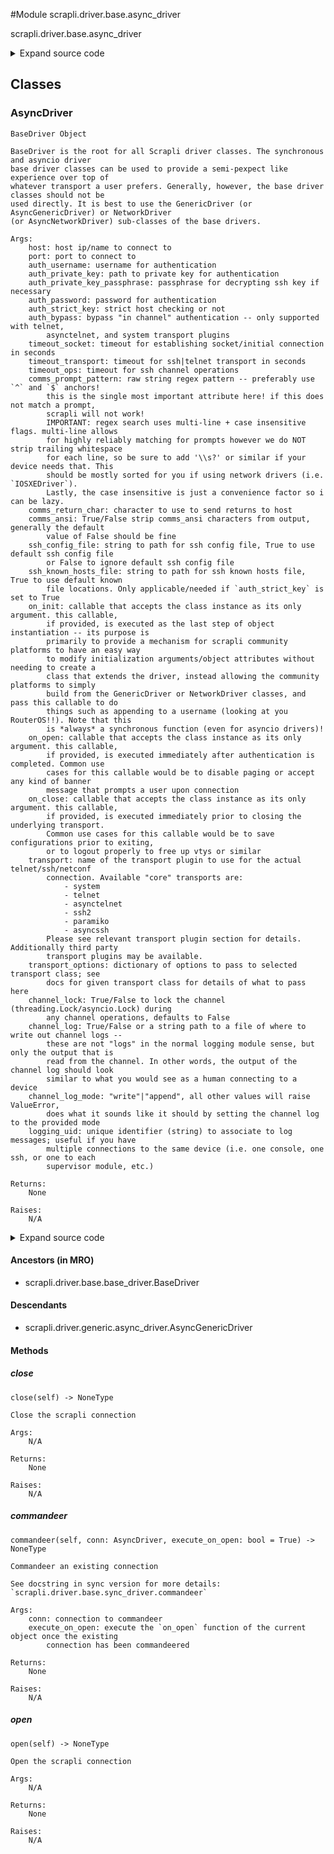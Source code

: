 <link rel="preload stylesheet" as="style" href="https://cdnjs.cloudflare.com/ajax/libs/10up-sanitize.css/11.0.1/sanitize.min.css" integrity="sha256-PK9q560IAAa6WVRRh76LtCaI8pjTJ2z11v0miyNNjrs=" crossorigin>
<link rel="preload stylesheet" as="style" href="https://cdnjs.cloudflare.com/ajax/libs/10up-sanitize.css/11.0.1/typography.min.css" integrity="sha256-7l/o7C8jubJiy74VsKTidCy1yBkRtiUGbVkYBylBqUg=" crossorigin>
<link rel="stylesheet preload" as="style" href="https://cdnjs.cloudflare.com/ajax/libs/highlight.js/10.1.1/styles/github.min.css" crossorigin>
<script defer src="https://cdnjs.cloudflare.com/ajax/libs/highlight.js/10.1.1/highlight.min.js" integrity="sha256-Uv3H6lx7dJmRfRvH8TH6kJD1TSK1aFcwgx+mdg3epi8=" crossorigin></script>
<script>window.addEventListener('DOMContentLoaded', () => hljs.initHighlighting())</script>















#Module scrapli.driver.base.async_driver

scrapli.driver.base.async_driver

<details class="source">
    <summary>
        <span>Expand source code</span>
    </summary>
    <pre>
        <code class="python">
"""scrapli.driver.base.async_driver"""
from types import TracebackType
from typing import Any, Optional, Type

from scrapli.channel import AsyncChannel
from scrapli.driver.base.base_driver import BaseDriver
from scrapli.exceptions import ScrapliValueError
from scrapli.transport import ASYNCIO_TRANSPORTS


class AsyncDriver(BaseDriver):
    def __init__(self, **kwargs: Any):
        super().__init__(**kwargs)

        if self.transport_name not in ASYNCIO_TRANSPORTS:
            raise ScrapliValueError(
                "provided transport is *not* an asyncio transport, must use an async transport with"
                " the AsyncDriver(s)"
            )

        self.channel = AsyncChannel(
            transport=self.transport,
            base_channel_args=self._base_channel_args,
        )

    async def __aenter__(self) -> "AsyncDriver":
        """
        Enter method for context manager

        Args:
            N/A

        Returns:
            AsyncDriver: opened AsyncDriver object

        Raises:
            N/A

        """
        await self.open()
        return self

    async def __aexit__(
        self,
        exception_type: Optional[Type[BaseException]],
        exception_value: Optional[BaseException],
        traceback: Optional[TracebackType],
    ) -> None:
        """
        Exit method to cleanup for context manager

        Args:
            exception_type: exception type being raised
            exception_value: message from exception being raised
            traceback: traceback from exception being raised

        Returns:
            None

        Raises:
            N/A

        """
        await self.close()

    async def open(self) -> None:
        """
        Open the scrapli connection

        Args:
            N/A

        Returns:
            None

        Raises:
            N/A

        """
        self._pre_open_closing_log(closing=False)

        await self.transport.open()
        self.channel.open()

        if (
            self.transport_name
            in (
                "telnet",
                "asynctelnet",
            )
            and not self.auth_bypass
        ):
            await self.channel.channel_authenticate_telnet(
                auth_username=self.auth_username, auth_password=self.auth_password
            )

        if self.on_open:
            await self.on_open(self)

        self._post_open_closing_log(closing=False)

    async def close(self) -> None:
        """
        Close the scrapli connection

        Args:
            N/A

        Returns:
            None

        Raises:
            N/A

        """
        self._post_open_closing_log(closing=True)

        if self.on_close:
            await self.on_close(self)

        self.transport.close()
        self.channel.close()

        self._post_open_closing_log(closing=True)

    async def commandeer(self, conn: "AsyncDriver", execute_on_open: bool = True) -> None:
        """
        Commandeer an existing connection

        See docstring in sync version for more details: `scrapli.driver.base.sync_driver.commandeer`

        Args:
            conn: connection to commandeer
            execute_on_open: execute the `on_open` function of the current object once the existing
                connection has been commandeered

        Returns:
            None

        Raises:
            N/A

        """
        original_logger = conn.logger
        original_transport = conn.transport
        original_transport_logger = conn.transport.logger
        original_channel_logger = conn.channel.logger
        original_channel_channel_log = conn.channel.channel_log

        self.logger = original_logger
        self.channel.logger = original_channel_logger
        self.channel.transport = original_transport
        self.transport = original_transport
        self.transport.logger = original_transport_logger

        if original_channel_channel_log is not None:
            # if the original connection had a channel log we also commandeer that; note that when
            # the new connection is closed this will also close the channel log; see docstring.
            self.channel.channel_log = original_channel_channel_log

        if execute_on_open is True and self.on_open is not None:
            await self.on_open(self)

    @staticmethod
    def ___getwide___() -> None:  # pragma: no cover
        """
        Dumb inside joke easter egg :)

        Args:
            N/A

        Returns:
            None

        Raises:
            N/A

        """
        wide = r"""
KKKXXXXXXXXXXNNNNNNNNNNNNNNNWWWWWWWWWWWWWWWWWWWWWWWWWWWWWWWWWWWWWWWWWWWWWWWWWWWWWWWWWWWWWWWWWWWWWWWW
000000000000KKKKKKKKKKXXXXXXXXXXXXXXXXXNNXXK0Okxdoolllloodxk0KXNNWWNWWWWWWWWWWWWWWWWWWWWWWWWWWWWNNNN
kkkkkkkOOOOOOOOOOO00000000000000000000kdl:,...              ..';coxOKKKKKKKKKKKKXKKXXKKKXXXXXKKKK000
kkkkkkkOOOOOOOOOOOO000000000000000Od:,.                            .,cdOKKKKKKKKKKKK0000OOOOOOOOOOOO
kkkkkkkkOOOOOOOOOOO0000000000000kc'                                    .:d0KKKKKKKKK0KKOkOOOOOOOOOO0
kkkkkkkkOOOOOOOOOOOO00000000000o'                                         ,o0KKKKKKKKKKOkOOOOOOOOO00
kkkkkkkkOOOOOOOOOOOOO000000000o.                                            ;kKKKKKKKKKOkOOOOOOOOO00
OOOOOOOOOO0000000000000000K0Kk'                                              'xKKKKKKKKOkOOOOOOOOO00
KKKKKKKKKXXXXXXXXXXXXXXNNNNNNd.                                               cXNNNNNNNK0000O00O0000
KKKKKKKKKXXXXXXXXXXXXNNNNNNNXl        ...............                         :XWWWWWWWX000000000000
KKKKKKKKKXXXXXXXXXXXXXXNNNNNXc     ...''',,,,,,;;,,,,,,'''......             .xWWWWWWWWX000000000000
KKKKKKKKKKKXXXXXXXXXXXXXNNNNK;    ...',,,,;;;;;;;:::::::;;;;;;,,'.          .oNWWWWWWWNK000000OOOO00
KKKKKKKKKKKKXXXXXXXXXXXXXXXN0,  ...'',,,;;;;;;:::::::::::::::;;;;,'.       .dNWWWWWWWWNK0000OOOOOOOO
0000KKKKKKKKKKKKKXXXXXXXXXXN0, ..'',,,,;;;;;;:::::::::::::::::;;;;,,..    ;ONNNNNWWWWWNK00OOOOOOOOOO
kkkkkkOOOOOOOOOOOOOOOOOOO000k; ..,,,,,,'',,;;::::::::::::::::;;;;;;,'.  .lOKKKKXXKXXKK0OOOOOOOOOOOOO
xxxkkkkkkkkkkkkkkkkkkOOOOkdll;..',,,,,,,''...';::ccccc:::::::::;;;;;,...o0000000000000OkkOOOkkOOOOOO
xxxxxxkkkkkkkkkkkkkkkkkkOd:;;,..,;;;;;;;;;;,'',,;:ccccccccc:::;;;;;;,..cO0000000000000Oxkkkkkkkkkkkk
xxxxxxxxkkkkkkkkkkkkkkkkkl:;;,'';;;;;,'''''',,,,,;::ccc::;,,'.'''',;,,lO00000000000000kxkkkkkkkkkkkk
xxxxxxxxkkkkkkkkkkkkkkkkko::;'';;;;;;,''....,'',,,,;:c:;,,'''',,;;;;,:x00000000000000Okxkkkkkkkkkkkk
xxxxxxxxxxkkkkkkkkkkkkkkkxl;,,;;;;:::;;;,,,,,,,,,,,,:c:;,'....''',;;,;cxO000000000000Okxkkkkkkkkkkkk
kkkkOOOOOOOOOOOOOO00000000x:;;;;;:::c::::::;;;;;;;;;:c:;,,,,'',,',;:::lOKKKKKKXXXXXXKKOkkkkkkkkkkkkk
000000000000000KKKKKKKKKKK0dc;,;;:::ccccccc::::;;;;;:cc:;;;;:::::::::lOXXXXXNNNNNNNNXX0Okkkkkkkkkkkk
OO00000000000000000KKKKKKKK0d::;;;::ccccccccc:;;;;;;;:c:;::ccccccc::cOXXXXXXXXXNNNNNXX0kkkkkkkkkkkkk
OOO00000000000000000000KKKKKOxxc;;;::ccccccc:;;;;;;;:ccc:::cccllcc;:kKXXXXXXXXXXXXXXXKOkkkkkkkkkkkkk
OOOOO00000000000000000000KKK0kdl;;;;;:ccccc::;,,,,;;:clc:::cclllcc:oKXXXXXXXXXXXXXXXXKOkkkkkkkkkkkkk
OOOOOOO0000000000000000Okxdlc;,,;;::;;::cc::;;,,,,,;:::;;:cccccc::clxkO00KKKKKKKKKXKK0kkkkkkkkkkkxkk
kkkkkkkkkkkkkkkkkkkxdoc:,''.....,;:::;;;::;;;;;;;;;;;;;;;:ccc:::;,',;;:clodxkOOOOOOOOkxxxxxxxxxxxxxx
ddddddddddddddoolc;,'''..........,;;:;;;::;,,,,,;;;;;::::::c:::;'.',,;;;;;::clodxkkkkxdxxxxxxxxxxxxx
dddddddoolc::;,'''.......      ..',;;;;;;;;,'........',;::::::;;,,;;;;;;;;:::::ccloddddxxxxxxxxxxxxx
dollc:;,,''.........         ..'''',,,,;;;;;,'''.....'',::::;,,;;;::::;;,,;;;;;;;;;::cldxxxxxxdxxdxx
l;'''.''......             ..'',,''',,,,;;;::;;,,,,,,;;::;;'.....',;;,,''',,,,,,'',,,',:odxddddddddd
.............             .'',,,,,''',,,;;;;::::;::::::;;;........'''''''..'.....,,'...';cdddddddddd
. .......                .',,,,,;,,'',,,,;;;::::::::::;;cc. .....''...'''.......','......':odxdddddd
   ...                  .',,;;;;;;,'',;;,,,;;;::::::::;cxo....................''''.......'';lddddddd
    ..                  .,;,;;;;;;,,,',;;;,,,,;;;;;;;;:dKO:..................''''.. .......',cdddddd
                         ,:;;;;;,,,,;,,;::;,,,,,;::::::dK0c..................'''..  ........',codddd
                         .;:;;;;;,,;;;,,;:;;:;,,;:::::clc,...   ...........'''.... ....  .....':oddd
                          .',;;;;;;;;;,,;:;;;;,;::::::;'......       ......'.........   .....'',cood
                            ..,;;;;;;;;;;;:;;;;:::::;'.    .         ..............       ...''',:od
                              ..',;;;;:;;;:::::::,,'.              ...............        ....''.':o
                                 ...',,;;,,;,,'..                 ...............        ..  .....'c
               __              _     __....                      ................     ....   ......'
   ____ ____  / /_   _      __(_)___/ /__                    ..............   ..    ...     .......
  / __ `/ _ \/ __/  | | /| / / / __  / _ \                 ................    .             ......
 / /_/ /  __/ /_    | |/ |/ / / /_/ /  __/                .................                  ......
 \__, /\___/\__/    |__/|__/_/\__,_/\___/                  ...............                   ......
/____/                                                     ...............  ..             ........
"""
        print(wide)
        </code>
    </pre>
</details>




## Classes

### AsyncDriver


```text
BaseDriver Object

BaseDriver is the root for all Scrapli driver classes. The synchronous and asyncio driver
base driver classes can be used to provide a semi-pexpect like experience over top of
whatever transport a user prefers. Generally, however, the base driver classes should not be
used directly. It is best to use the GenericDriver (or AsyncGenericDriver) or NetworkDriver
(or AsyncNetworkDriver) sub-classes of the base drivers.

Args:
    host: host ip/name to connect to
    port: port to connect to
    auth_username: username for authentication
    auth_private_key: path to private key for authentication
    auth_private_key_passphrase: passphrase for decrypting ssh key if necessary
    auth_password: password for authentication
    auth_strict_key: strict host checking or not
    auth_bypass: bypass "in channel" authentication -- only supported with telnet,
        asynctelnet, and system transport plugins
    timeout_socket: timeout for establishing socket/initial connection in seconds
    timeout_transport: timeout for ssh|telnet transport in seconds
    timeout_ops: timeout for ssh channel operations
    comms_prompt_pattern: raw string regex pattern -- preferably use `^` and `$` anchors!
        this is the single most important attribute here! if this does not match a prompt,
        scrapli will not work!
        IMPORTANT: regex search uses multi-line + case insensitive flags. multi-line allows
        for highly reliably matching for prompts however we do NOT strip trailing whitespace
        for each line, so be sure to add '\\s?' or similar if your device needs that. This
        should be mostly sorted for you if using network drivers (i.e. `IOSXEDriver`).
        Lastly, the case insensitive is just a convenience factor so i can be lazy.
    comms_return_char: character to use to send returns to host
    comms_ansi: True/False strip comms_ansi characters from output, generally the default
        value of False should be fine
    ssh_config_file: string to path for ssh config file, True to use default ssh config file
        or False to ignore default ssh config file
    ssh_known_hosts_file: string to path for ssh known hosts file, True to use default known
        file locations. Only applicable/needed if `auth_strict_key` is set to True
    on_init: callable that accepts the class instance as its only argument. this callable,
        if provided, is executed as the last step of object instantiation -- its purpose is
        primarily to provide a mechanism for scrapli community platforms to have an easy way
        to modify initialization arguments/object attributes without needing to create a
        class that extends the driver, instead allowing the community platforms to simply
        build from the GenericDriver or NetworkDriver classes, and pass this callable to do
        things such as appending to a username (looking at you RouterOS!!). Note that this
        is *always* a synchronous function (even for asyncio drivers)!
    on_open: callable that accepts the class instance as its only argument. this callable,
        if provided, is executed immediately after authentication is completed. Common use
        cases for this callable would be to disable paging or accept any kind of banner
        message that prompts a user upon connection
    on_close: callable that accepts the class instance as its only argument. this callable,
        if provided, is executed immediately prior to closing the underlying transport.
        Common use cases for this callable would be to save configurations prior to exiting,
        or to logout properly to free up vtys or similar
    transport: name of the transport plugin to use for the actual telnet/ssh/netconf
        connection. Available "core" transports are:
            - system
            - telnet
            - asynctelnet
            - ssh2
            - paramiko
            - asyncssh
        Please see relevant transport plugin section for details. Additionally third party
        transport plugins may be available.
    transport_options: dictionary of options to pass to selected transport class; see
        docs for given transport class for details of what to pass here
    channel_lock: True/False to lock the channel (threading.Lock/asyncio.Lock) during
        any channel operations, defaults to False
    channel_log: True/False or a string path to a file of where to write out channel logs --
        these are not "logs" in the normal logging module sense, but only the output that is
        read from the channel. In other words, the output of the channel log should look
        similar to what you would see as a human connecting to a device
    channel_log_mode: "write"|"append", all other values will raise ValueError,
        does what it sounds like it should by setting the channel log to the provided mode
    logging_uid: unique identifier (string) to associate to log messages; useful if you have
        multiple connections to the same device (i.e. one console, one ssh, or one to each
        supervisor module, etc.)

Returns:
    None

Raises:
    N/A
```

<details class="source">
    <summary>
        <span>Expand source code</span>
    </summary>
    <pre>
        <code class="python">
class AsyncDriver(BaseDriver):
    def __init__(self, **kwargs: Any):
        super().__init__(**kwargs)

        if self.transport_name not in ASYNCIO_TRANSPORTS:
            raise ScrapliValueError(
                "provided transport is *not* an asyncio transport, must use an async transport with"
                " the AsyncDriver(s)"
            )

        self.channel = AsyncChannel(
            transport=self.transport,
            base_channel_args=self._base_channel_args,
        )

    async def __aenter__(self) -> "AsyncDriver":
        """
        Enter method for context manager

        Args:
            N/A

        Returns:
            AsyncDriver: opened AsyncDriver object

        Raises:
            N/A

        """
        await self.open()
        return self

    async def __aexit__(
        self,
        exception_type: Optional[Type[BaseException]],
        exception_value: Optional[BaseException],
        traceback: Optional[TracebackType],
    ) -> None:
        """
        Exit method to cleanup for context manager

        Args:
            exception_type: exception type being raised
            exception_value: message from exception being raised
            traceback: traceback from exception being raised

        Returns:
            None

        Raises:
            N/A

        """
        await self.close()

    async def open(self) -> None:
        """
        Open the scrapli connection

        Args:
            N/A

        Returns:
            None

        Raises:
            N/A

        """
        self._pre_open_closing_log(closing=False)

        await self.transport.open()
        self.channel.open()

        if (
            self.transport_name
            in (
                "telnet",
                "asynctelnet",
            )
            and not self.auth_bypass
        ):
            await self.channel.channel_authenticate_telnet(
                auth_username=self.auth_username, auth_password=self.auth_password
            )

        if self.on_open:
            await self.on_open(self)

        self._post_open_closing_log(closing=False)

    async def close(self) -> None:
        """
        Close the scrapli connection

        Args:
            N/A

        Returns:
            None

        Raises:
            N/A

        """
        self._post_open_closing_log(closing=True)

        if self.on_close:
            await self.on_close(self)

        self.transport.close()
        self.channel.close()

        self._post_open_closing_log(closing=True)

    async def commandeer(self, conn: "AsyncDriver", execute_on_open: bool = True) -> None:
        """
        Commandeer an existing connection

        See docstring in sync version for more details: `scrapli.driver.base.sync_driver.commandeer`

        Args:
            conn: connection to commandeer
            execute_on_open: execute the `on_open` function of the current object once the existing
                connection has been commandeered

        Returns:
            None

        Raises:
            N/A

        """
        original_logger = conn.logger
        original_transport = conn.transport
        original_transport_logger = conn.transport.logger
        original_channel_logger = conn.channel.logger
        original_channel_channel_log = conn.channel.channel_log

        self.logger = original_logger
        self.channel.logger = original_channel_logger
        self.channel.transport = original_transport
        self.transport = original_transport
        self.transport.logger = original_transport_logger

        if original_channel_channel_log is not None:
            # if the original connection had a channel log we also commandeer that; note that when
            # the new connection is closed this will also close the channel log; see docstring.
            self.channel.channel_log = original_channel_channel_log

        if execute_on_open is True and self.on_open is not None:
            await self.on_open(self)

    @staticmethod
    def ___getwide___() -> None:  # pragma: no cover
        """
        Dumb inside joke easter egg :)

        Args:
            N/A

        Returns:
            None

        Raises:
            N/A

        """
        wide = r"""
KKKXXXXXXXXXXNNNNNNNNNNNNNNNWWWWWWWWWWWWWWWWWWWWWWWWWWWWWWWWWWWWWWWWWWWWWWWWWWWWWWWWWWWWWWWWWWWWWWWW
000000000000KKKKKKKKKKXXXXXXXXXXXXXXXXXNNXXK0Okxdoolllloodxk0KXNNWWNWWWWWWWWWWWWWWWWWWWWWWWWWWWWNNNN
kkkkkkkOOOOOOOOOOO00000000000000000000kdl:,...              ..';coxOKKKKKKKKKKKKXKKXXKKKXXXXXKKKK000
kkkkkkkOOOOOOOOOOOO000000000000000Od:,.                            .,cdOKKKKKKKKKKKK0000OOOOOOOOOOOO
kkkkkkkkOOOOOOOOOOO0000000000000kc'                                    .:d0KKKKKKKKK0KKOkOOOOOOOOOO0
kkkkkkkkOOOOOOOOOOOO00000000000o'                                         ,o0KKKKKKKKKKOkOOOOOOOOO00
kkkkkkkkOOOOOOOOOOOOO000000000o.                                            ;kKKKKKKKKKOkOOOOOOOOO00
OOOOOOOOOO0000000000000000K0Kk'                                              'xKKKKKKKKOkOOOOOOOOO00
KKKKKKKKKXXXXXXXXXXXXXXNNNNNNd.                                               cXNNNNNNNK0000O00O0000
KKKKKKKKKXXXXXXXXXXXXNNNNNNNXl        ...............                         :XWWWWWWWX000000000000
KKKKKKKKKXXXXXXXXXXXXXXNNNNNXc     ...''',,,,,,;;,,,,,,'''......             .xWWWWWWWWX000000000000
KKKKKKKKKKKXXXXXXXXXXXXXNNNNK;    ...',,,,;;;;;;;:::::::;;;;;;,,'.          .oNWWWWWWWNK000000OOOO00
KKKKKKKKKKKKXXXXXXXXXXXXXXXN0,  ...'',,,;;;;;;:::::::::::::::;;;;,'.       .dNWWWWWWWWNK0000OOOOOOOO
0000KKKKKKKKKKKKKXXXXXXXXXXN0, ..'',,,,;;;;;;:::::::::::::::::;;;;,,..    ;ONNNNNWWWWWNK00OOOOOOOOOO
kkkkkkOOOOOOOOOOOOOOOOOOO000k; ..,,,,,,'',,;;::::::::::::::::;;;;;;,'.  .lOKKKKXXKXXKK0OOOOOOOOOOOOO
xxxkkkkkkkkkkkkkkkkkkOOOOkdll;..',,,,,,,''...';::ccccc:::::::::;;;;;,...o0000000000000OkkOOOkkOOOOOO
xxxxxxkkkkkkkkkkkkkkkkkkOd:;;,..,;;;;;;;;;;,'',,;:ccccccccc:::;;;;;;,..cO0000000000000Oxkkkkkkkkkkkk
xxxxxxxxkkkkkkkkkkkkkkkkkl:;;,'';;;;;,'''''',,,,,;::ccc::;,,'.'''',;,,lO00000000000000kxkkkkkkkkkkkk
xxxxxxxxkkkkkkkkkkkkkkkkko::;'';;;;;;,''....,'',,,,;:c:;,,'''',,;;;;,:x00000000000000Okxkkkkkkkkkkkk
xxxxxxxxxxkkkkkkkkkkkkkkkxl;,,;;;;:::;;;,,,,,,,,,,,,:c:;,'....''',;;,;cxO000000000000Okxkkkkkkkkkkkk
kkkkOOOOOOOOOOOOOO00000000x:;;;;;:::c::::::;;;;;;;;;:c:;,,,,'',,',;:::lOKKKKKKXXXXXXKKOkkkkkkkkkkkkk
000000000000000KKKKKKKKKKK0dc;,;;:::ccccccc::::;;;;;:cc:;;;;:::::::::lOXXXXXNNNNNNNNXX0Okkkkkkkkkkkk
OO00000000000000000KKKKKKKK0d::;;;::ccccccccc:;;;;;;;:c:;::ccccccc::cOXXXXXXXXXNNNNNXX0kkkkkkkkkkkkk
OOO00000000000000000000KKKKKOxxc;;;::ccccccc:;;;;;;;:ccc:::cccllcc;:kKXXXXXXXXXXXXXXXKOkkkkkkkkkkkkk
OOOOO00000000000000000000KKK0kdl;;;;;:ccccc::;,,,,;;:clc:::cclllcc:oKXXXXXXXXXXXXXXXXKOkkkkkkkkkkkkk
OOOOOOO0000000000000000Okxdlc;,,;;::;;::cc::;;,,,,,;:::;;:cccccc::clxkO00KKKKKKKKKXKK0kkkkkkkkkkkxkk
kkkkkkkkkkkkkkkkkkkxdoc:,''.....,;:::;;;::;;;;;;;;;;;;;;;:ccc:::;,',;;:clodxkOOOOOOOOkxxxxxxxxxxxxxx
ddddddddddddddoolc;,'''..........,;;:;;;::;,,,,,;;;;;::::::c:::;'.',,;;;;;::clodxkkkkxdxxxxxxxxxxxxx
dddddddoolc::;,'''.......      ..',;;;;;;;;,'........',;::::::;;,,;;;;;;;;:::::ccloddddxxxxxxxxxxxxx
dollc:;,,''.........         ..'''',,,,;;;;;,'''.....'',::::;,,;;;::::;;,,;;;;;;;;;::cldxxxxxxdxxdxx
l;'''.''......             ..'',,''',,,,;;;::;;,,,,,,;;::;;'.....',;;,,''',,,,,,'',,,',:odxddddddddd
.............             .'',,,,,''',,,;;;;::::;::::::;;;........'''''''..'.....,,'...';cdddddddddd
. .......                .',,,,,;,,'',,,,;;;::::::::::;;cc. .....''...'''.......','......':odxdddddd
   ...                  .',,;;;;;;,'',;;,,,;;;::::::::;cxo....................''''.......'';lddddddd
    ..                  .,;,;;;;;;,,,',;;;,,,,;;;;;;;;:dKO:..................''''.. .......',cdddddd
                         ,:;;;;;,,,,;,,;::;,,,,,;::::::dK0c..................'''..  ........',codddd
                         .;:;;;;;,,;;;,,;:;;:;,,;:::::clc,...   ...........'''.... ....  .....':oddd
                          .',;;;;;;;;;,,;:;;;;,;::::::;'......       ......'.........   .....'',cood
                            ..,;;;;;;;;;;;:;;;;:::::;'.    .         ..............       ...''',:od
                              ..',;;;;:;;;:::::::,,'.              ...............        ....''.':o
                                 ...',,;;,,;,,'..                 ...............        ..  .....'c
               __              _     __....                      ................     ....   ......'
   ____ ____  / /_   _      __(_)___/ /__                    ..............   ..    ...     .......
  / __ `/ _ \/ __/  | | /| / / / __  / _ \                 ................    .             ......
 / /_/ /  __/ /_    | |/ |/ / / /_/ /  __/                .................                  ......
 \__, /\___/\__/    |__/|__/_/\__,_/\___/                  ...............                   ......
/____/                                                     ...............  ..             ........
"""
        print(wide)
        </code>
    </pre>
</details>


#### Ancestors (in MRO)
- scrapli.driver.base.base_driver.BaseDriver
#### Descendants
- scrapli.driver.generic.async_driver.AsyncGenericDriver
#### Methods

    

##### close
`close(self) ‑> NoneType`

```text
Close the scrapli connection

Args:
    N/A

Returns:
    None

Raises:
    N/A
```



    

##### commandeer
`commandeer(self, conn: AsyncDriver, execute_on_open: bool = True) ‑> NoneType`

```text
Commandeer an existing connection

See docstring in sync version for more details: `scrapli.driver.base.sync_driver.commandeer`

Args:
    conn: connection to commandeer
    execute_on_open: execute the `on_open` function of the current object once the existing
        connection has been commandeered

Returns:
    None

Raises:
    N/A
```



    

##### open
`open(self) ‑> NoneType`

```text
Open the scrapli connection

Args:
    N/A

Returns:
    None

Raises:
    N/A
```